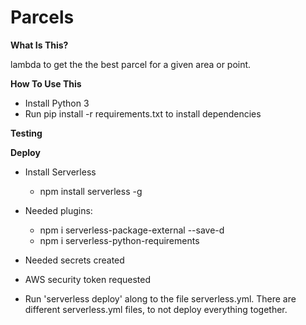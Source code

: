 # Parcels

**What Is This?**

lambda to get the the best parcel for a given area or point.

**How To Use This**

- Install Python 3
- Run pip install -r requirements.txt to install dependencies

**Testing**



**Deploy**

- Install Serverless
    - npm install serverless -g
- Needed plugins:
   - npm i serverless-package-external --save-d
   - npm i serverless-python-requirements
- Needed secrets created

- AWS security token requested 

- Run 'serverless deploy' along to the file serverless.yml. There are different serverless.yml files, to not deploy everything together.  

